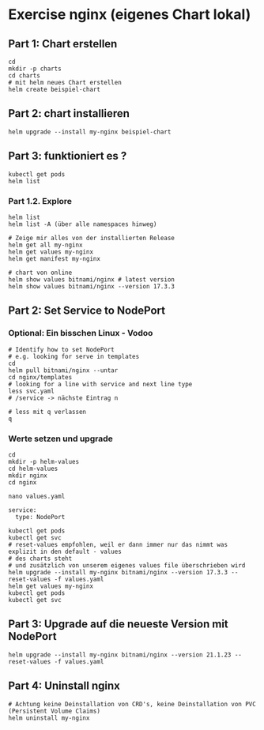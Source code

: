 # Exercise nginx (eigenes Chart lokal)

## Part 1: Chart erstellen 

```
cd
mkdir -p charts
cd charts
# mit helm neues Chart erstellen
helm create beispiel-chart
``` 

## Part 2: chart installieren 

```
helm upgrade --install my-nginx beispiel-chart
```

## Part 3: funktioniert es ?

```
kubectl get pods
helm list
```

### Part 1.2. Explore 

```
helm list
helm list -A (über alle namespaces hinweg)
```

```
# Zeige mir alles von der installierten Release 
helm get all my-nginx 
helm get values my-nginx 
helm get manifest my-nginx
```

```
# chart von online
helm show values bitnami/nginx # latest version 
helm show values bitnami/nginx --version 17.3.3

```


## Part 2: Set Service to NodePort 

### Optional: Ein bisschen Linux - Vodoo 

```
# Identify how to set NodePort
# e.g. looking for serve in templates
cd
helm pull bitnami/nginx --untar
cd nginx/templates
# looking for a line with service and next line type
less svc.yaml
# /service -> nächste Eintrag n 
```

```
# less mit q verlassen
q
```

### Werte setzen und upgrade 

```
cd 
mkdir -p helm-values
cd helm-values
mkdir nginx
cd nginx
```

```
nano values.yaml
```

```
service:
  type: NodePort
```

```
kubectl get pods
kubectl get svc
# reset-values empfohlen, weil er dann immer nur das nimmt was explizit in den default - values
# des charts steht
# und zusätzlich von unserem eigenes values file überschrieben wird 
helm upgrade --install my-nginx bitnami/nginx --version 17.3.3 --reset-values -f values.yaml
helm get values my-nginx 
kubectl get pods
kubectl get svc 
```

## Part 3: Upgrade auf die neueste Version mit NodePort 


```
helm upgrade --install my-nginx bitnami/nginx --version 21.1.23 --reset-values -f values.yaml
```

## Part 4: Uninstall nginx 

```
# Achtung keine Deinstallation von CRD's, keine Deinstallation von PVC (Persistent Volume Claims) 
helm uninstall my-nginx 
```
